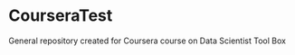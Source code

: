 CourseraTest
============

General repository created for Coursera course on Data Scientist Tool Box
